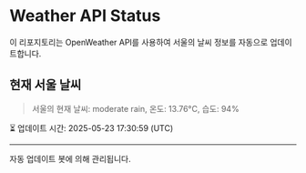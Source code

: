 
# Weather API Status

이 리포지토리는 OpenWeather API를 사용하여 서울의 날씨 정보를 자동으로 업데이트합니다.

## 현재 서울 날씨
> 서울의 현재 날씨: moderate rain, 온도: 13.76°C, 습도: 94%

⏳ 업데이트 시간: 2025-05-23 17:30:59 (UTC)

---
자동 업데이트 봇에 의해 관리됩니다.
